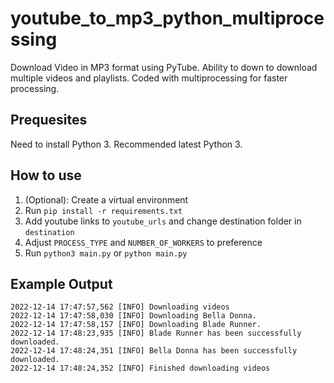 # youtube_to_mp3_python_multiprocessing
Download Video in MP3 format using PyTube.
Ability to down to download multiple videos and playlists. Coded with multiprocessing for faster processing.

## Prequesites
Need to install Python 3. Recommended latest Python 3.

## How to use
1. (Optional): Create a virtual environment
2. Run `pip install -r requirements.txt`
3. Add youtube links to `youtube_urls` and  change destination folder in `destination`
4. Adjust `PROCESS_TYPE` and `NUMBER_OF_WORKERS` to preference
5. Run `python3 main.py` or `python main.py`

## Example Output
```
2022-12-14 17:47:57,562 [INFO] Downloading videos
2022-12-14 17:47:58,030 [INFO] Downloading Bella Donna.
2022-12-14 17:47:58,157 [INFO] Downloading Blade Runner.
2022-12-14 17:48:23,935 [INFO] Blade Runner has been successfully downloaded.
2022-12-14 17:48:24,351 [INFO] Bella Donna has been successfully downloaded.
2022-12-14 17:48:24,352 [INFO] Finished downloading videos
```